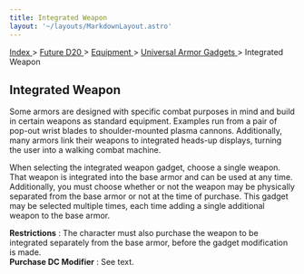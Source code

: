 ```yaml
---
title: Integrated Weapon
layout: '~/layouts/MarkdownLayout.astro'
---
```


[ Index ](/) > [ Future D20 ](/future.d20.srd) > [ Equipment ](/future.d20.srd/equipment) > [ Universal Armor Gadgets ](/future.d20.srd/equipment/gadgets.universal) > Integrated Weapon

##  Integrated Weapon

Some armors are designed with specific combat purposes in mind and build in
certain weapons as standard equipment. Examples run from a pair of pop-out
wrist blades to shoulder-mounted plasma cannons. Additionally, many armors
link their weapons to integrated heads-up displays, turning the user into a
walking combat machine.

When selecting the integrated weapon gadget, choose a single weapon. That
weapon is integrated into the base armor and can be used at any time.
Additionally, you must choose whether or not the weapon may be physically
separated from the base armor or not at the time of purchase. This gadget may
be selected multiple times, each time adding a single additional weapon to the
base armor.

**Restrictions** : The character must also purchase the weapon to be
integrated separately from the base armor, before the gadget modification is
made.  
**Purchase DC Modifier** : See text.

